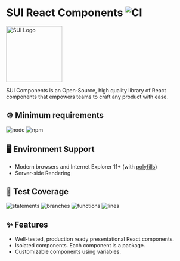 # SUI React Components ![CI](https://github.com/SUI-Components/sui-components/workflows/CI/badge.svg)

<img src="https://avatars2.githubusercontent.com/u/13288987?s=200&v=4" alt="SUI Logo" width="150">

SUI Components is an Open-Source, high quality library of React components that empowers teams to craft any product with ease.

## ⚙️ Minimum requirements
![node](https://shields.io/badge/node-v16+-lightgray?logo=nodedotjs&logoWidth=20&style=for-the-badge)
![npm](https://shields.io/badge/npm-v7+-lightgrey?logo=npm&logoWidth=20&style=for-the-badge)

## 🖥 Environment Support

- Modern browsers and Internet Explorer 11+ (with [polyfills](https://github.com/SUI-Components/sui/tree/master/packages/sui-polyfills))
- Server-side Rendering

## 🧪 Test Coverage

![statements](https://shields.io/badge/statements-70.26%25-orange)
![branches](https://shields.io/badge/branches-55.1%25-AA0000)
![functions](https://shields.io/badge/functions-55.67%25-AA0000)
![lines](https://shields.io/badge/lines-72.1%25-orange)

## ✨ Features

- Well-tested, production ready presentational React components.
- Isolated components. Each component is a package.
- Customizable components using variables.

